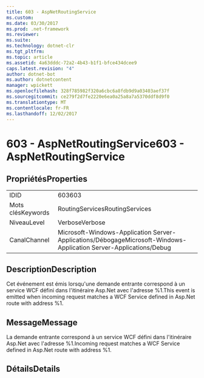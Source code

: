 ```yaml
---
title: 603 - AspNetRoutingService
ms.custom: 
ms.date: 03/30/2017
ms.prod: .net-framework
ms.reviewer: 
ms.suite: 
ms.technology: dotnet-clr
ms.tgt_pltfrm: 
ms.topic: article
ms.assetid: 4a63dddc-72a2-4b43-b1f1-bfce434dcee9
caps.latest.revision: "4"
author: dotnet-bot
ms.author: dotnetcontent
manager: wpickett
ms.openlocfilehash: 328f785982f320a6cbc6a8fdb9d9a03403aef37f
ms.sourcegitcommit: ce279f2d7fe2220e6ea0a25a8a7a5370ddf8d9f0
ms.translationtype: MT
ms.contentlocale: fr-FR
ms.lasthandoff: 12/02/2017
---
```

# <a name="603---aspnetroutingservice"></a><span data-ttu-id="8eecb-102">603 - AspNetRoutingService</span><span class="sxs-lookup"><span data-stu-id="8eecb-102">603 - AspNetRoutingService</span></span>
## <a name="properties"></a><span data-ttu-id="8eecb-103">Propriétés</span><span class="sxs-lookup"><span data-stu-id="8eecb-103">Properties</span></span>  
  
|||  
|-|-|  
|<span data-ttu-id="8eecb-104">ID</span><span class="sxs-lookup"><span data-stu-id="8eecb-104">ID</span></span>|<span data-ttu-id="8eecb-105">603</span><span class="sxs-lookup"><span data-stu-id="8eecb-105">603</span></span>|  
|<span data-ttu-id="8eecb-106">Mots clés</span><span class="sxs-lookup"><span data-stu-id="8eecb-106">Keywords</span></span>|<span data-ttu-id="8eecb-107">RoutingServices</span><span class="sxs-lookup"><span data-stu-id="8eecb-107">RoutingServices</span></span>|  
|<span data-ttu-id="8eecb-108">Niveau</span><span class="sxs-lookup"><span data-stu-id="8eecb-108">Level</span></span>|<span data-ttu-id="8eecb-109">Verbose</span><span class="sxs-lookup"><span data-stu-id="8eecb-109">Verbose</span></span>|  
|<span data-ttu-id="8eecb-110">Canal</span><span class="sxs-lookup"><span data-stu-id="8eecb-110">Channel</span></span>|<span data-ttu-id="8eecb-111">Microsoft-Windows-Application Server-Applications/Débogage</span><span class="sxs-lookup"><span data-stu-id="8eecb-111">Microsoft-Windows-Application Server-Applications/Debug</span></span>|  
  
## <a name="description"></a><span data-ttu-id="8eecb-112">Description</span><span class="sxs-lookup"><span data-stu-id="8eecb-112">Description</span></span>  
 <span data-ttu-id="8eecb-113">Cet événement est émis lorsqu'une demande entrante correspond à un service WCF défini dans l'itinéraire Asp.Net avec l'adresse %1.</span><span class="sxs-lookup"><span data-stu-id="8eecb-113">This event is emitted when incoming request matches a WCF Service defined in Asp.Net route with address %1.</span></span>  
  
## <a name="message"></a><span data-ttu-id="8eecb-114">Message</span><span class="sxs-lookup"><span data-stu-id="8eecb-114">Message</span></span>  
 <span data-ttu-id="8eecb-115">La demande entrante correspond à un service WCF défini dans l'itinéraire Asp.Net avec l'adresse %1.</span><span class="sxs-lookup"><span data-stu-id="8eecb-115">Incoming request matches a WCF Service defined in Asp.Net route with address %1.</span></span>  
  
## <a name="details"></a><span data-ttu-id="8eecb-116">Détails</span><span class="sxs-lookup"><span data-stu-id="8eecb-116">Details</span></span>
